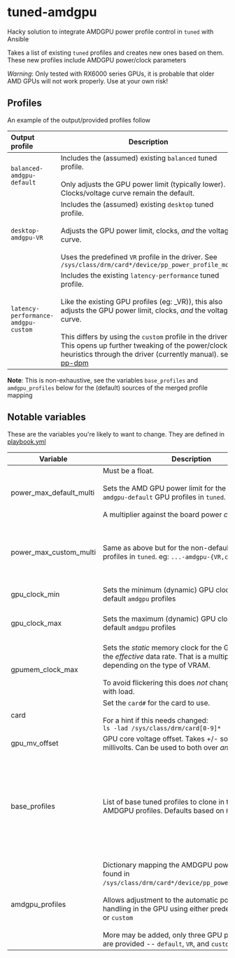 # tuned-amdgpu

Hacky solution to integrate AMDGPU power profile control in `tuned` with Ansible

Takes a list of existing `tuned` profiles and creates new ones based on them.  These new profiles include AMDGPU power/clock parameters

_Warning_: Only tested with RX6000 series GPUs, it is probable that older AMD GPUs will not work properly.  Use at your own risk!

## Profiles

An example of the output/provided profiles follow

| Output profile | Description |
|:---|---|
| `balanced-amdgpu-default` | Includes the (assumed) existing `balanced` tuned profile.<br/><br/>Only adjusts the GPU power limit (typically lower).  Clocks/voltage curve remain the default. |
| `desktop-amdgpu-VR` | Includes the (assumed) existing `desktop` tuned profile.<br/><br/>Adjusts the GPU power limit, clocks, _and_ the voltage curve.<br/><br/>Uses the predefined `VR` profile in the driver.  See `/sys/class/drm/card*/device/pp_power_profile_mode` |
| `latency-performance-amdgpu-custom` | Includes the existing `latency-performance` tuned profile.<br/><br/>Like the existing GPU profiles (eg: _VR)), this also adjusts the GPU power limit, clocks, _and_ the voltage curve.<br/><br/>This differs by using the `custom` profile in the driver.  This opens up further tweaking of the power/clock heuristics through the driver (currently manual).  see: [pp-dpm](https://docs.kernel.org/gpu/amdgpu/thermal.html#pp-dpm) |

**Note**: This is non-exhaustive, see the variables `base_profiles` and `amdgpu_profiles` below for the (default) sources of the merged profile mapping

## Notable variables

These are the variables you're likely to want to change.  They are defined in [playbook.yml](playbook.yml)

| Variable               | Description                                                                                                                                                                                                                                                                                                                                | Default                                                                                                                                                                  |
|------------------------|--------------------------------------------------------------------------------------------------------------------------------------------------------------------------------------------------------------------------------------------------------------------------------------------------------------------------------------------|--------------------------------------------------------------------------------------------------------------------------------------------------------------------------|
| power_max_default_multi| Must be a float.<br/><br/>Sets the AMD GPU power limit for the newly-created `amdgpu-default` GPU profiles in `tuned`.<br/><br/>A multiplier against the board power _capability_                                                                                                                                                          | `0.928793` or ~`93%`, provides roughly 300W from my 323W board capability.                                                                                               |
| power_max_custom_multi | Same as above but for the non-default `amdgpu` profiles in `tuned`.  eg: `...-amdgpu-{VR,custom}`                                                                                                                                                                                                                                          | `0.82` or `82%`, my 6900XT defaults to ~87% -- allowing for slightly less power                                                                                          |
| gpu_clock_min          | Sets the minimum (dynamic) GPU clock for the non-default `amdgpu` profiles                                                                                                                                                                                                                                                                 | 2000, results in 2Ghz                                                                                                                                                    |
| gpu_clock_max          | Sets the maximum (dynamic) GPU clock for the non-default `amdgpu` profiles                                                                                                                                                                                                                                                                 | 2615, results in 2.62Ghz (rounded) -- mild overclock                                                                                                                     |
| gpumem_clock_max       | Sets the _static_ memory clock for the GPU.  This is *not* the _effective_ data rate.  That is a multiple of this depending on the type of VRAM.<br/><br/>To avoid flickering this does *not* change dynamically with load.                                                                                                                | 1075, results in 1.1Ghz (base, rounded)                                                                                                                                  |
| card                   | Set the `card#` for the card to use.<br/><br/>For a hint if this needs changed:<br/>`ls -lad /sys/class/drm/card[0-9]*`                                                                                                                                                                                                                    | `card0` -- assumes the first GPU                                                                                                                                         |
| gpu_mv_offset          | GPU core voltage offset.  Takes +/- some integer in millivolts.  Can be used to both over _and_ under volt.                                                                                                                                                                                                                                | `-25` (undervolt `25mV` or `0.025V`)                                                                                                                                     |
| base_profiles          | List of base tuned profiles to clone in the new AMDGPU profiles.  Defaults based on `Fedora`                                                                                                                                                                                                                                               | <ul><li>`balanced`</li><li>`desktop`</li><li>`latency-performance`</li><li>`network-latency`</li><li>`network-throughput`</li><li>`powersave`</li><li>`virtual-host`</li>|
| amdgpu_profiles        | Dictionary mapping the AMDGPU power profiles found in `/sys/class/drm/card*/device/pp_power_profile_mode`.<br/><br>Allows adjustment to the automatic power/clock handling in the GPU using either predefined profiles or `custom`<br/><br/>More may be added, only three GPU power profiles are provided -- `default`, `VR`, and `custom`.| <pre>default:<br/>  pwrmode: 0<br/>VR:<br/>  pwrmode: 4<br/>custom:<br/>  pwrmode: 6</pre>|

